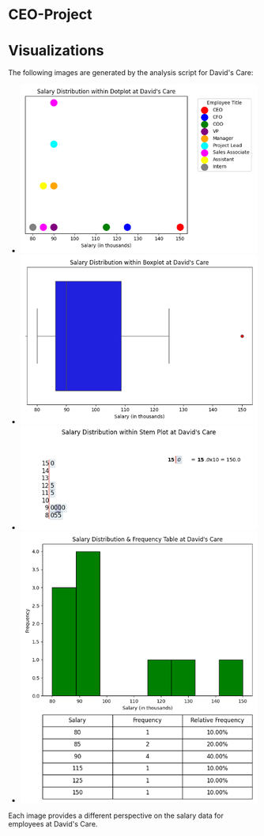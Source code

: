 # CEO-Project

# Visualizations

The following images are generated by the analysis script for David's Care:

- ![Dotplot](salary_dotplot.png)
- ![Boxplot](salary_boxplot.png)
- ![Stemplot](salary_stemplot.png)
- ![Histogram with Frequency Table](salary_histogram_with_table.png)

Each image provides a different perspective on the salary data for employees at David's Care.